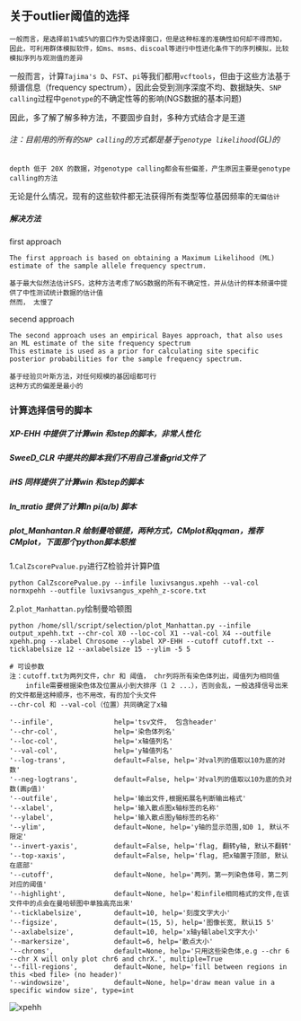 ## 关于outlier阈值的选择
```
一般而言，是选择前1%或5%的窗口作为受选择窗口，但是这种标准的准确性如何却不得而知，
因此，可利用群体模拟软件，如ms、msms、discoal等进行中性进化条件下的序列模拟，比较模拟序列与观测值的差异
```
一般而言，计算`Tajima's D`、`FST`、`pi`等我们都用`vcftools`，但由于这些方法基于频谱信息（frequency spectrum），因此会受到测序深度不均、数据缺失、`SNP calling`过程中`genotype`的不确定性等的影响(NGS数据的基本问题)

因此，多了解了解多种方法，不要固步自封，多种方式结合才是王道
###### 注：目前用的所有的`SNP calling`的方式都是基于`genotype likelihood`(GL)的
```
depth 低于 20X 的数据，对genotype calling都会有些偏差，产生原因主要是genotype calling的方法
```
无论是什么情况，现有的这些软件都无法获得所有类型等位基因频率的`无偏估计`

##### 解决方法
first approach 
```
The first approach is based on obtaining a Maximum Likelihood (ML) estimate of the sample allele frequency spectrum.

基于最大似然法估计SFS，这种方法考虑了NGS数据的所有不确定性，并从估计的样本频谱中提供了中性测试统计数据的估计值
然而， 太慢了
```
secend approach
```
The second approach uses an empirical Bayes approach, that also uses an ML estimate of the site frequency spectrum
This estimate is used as a prior for calculating site specific posterior probabilities for the sample frequency spectrum. 

基于经验贝叶斯方法，对任何规模的基因组都可行
这种方式的偏差是最小的
```
### 计算选择信号的脚本
##### XP-EHH 中提供了计算win 和step的脚本，非常人性化
##### SweeD_CLR 中提共的脚本我们不用自己准备grid文件了
##### iHS 同样提供了计算win 和step的脚本
##### ln_πratio 提供了计算ln pi(a/b) 脚本
##### plot_Manhantan.R 绘制曼哈顿提，两种方式，CMplot和qqman，推荐CMplot，下面那个python脚本怒推

1.`CalZscorePvalue.py`进行Z检验并计算P值
```
python CalZscorePvalue.py --infile luxivsangus.xpehh --val-col normxpehh --outfile luxivsangus_xpehh_z-score.txt
```
2.`plot_Manhattan.py`绘制曼哈顿图
```
python /home/sll/script/selection/plot_Manhattan.py --infile output_xpehh.txt --chr-col X0 --loc-col X1 --val-col X4 --outfile xpehh.png --xlabel Chrosome --ylabel XP-EHH --cutoff cutoff.txt --ticklabelsize 12 --axlabelsize 15 --ylim -5 5

# 可设参数
注：cutoff.txt为两列文件，chr 和 阈值， chr列将所有染色体列出，阈值列为相同值
    infile需要根据染色体及位置从小到大排序（1 2 ...），否则会乱，一般选择信号出来的文件都是这种顺序，也不用改，有的加个头文件
--chr-col 和 --val-col（位置）共同确定了x轴

'--infile',               help='tsv文件,  包含header'
'--chr-col',              help='染色体列名'
'--loc-col',              help='x轴值列名'
'--val-col',              help='y轴值列名'
'--log-trans',            default=False, help='对val列的值取以10为底的对数'
'--neg-logtrans',         default=False, help='对val列的值取以10为底的负对数(画p值)'
'--outfile',              help='输出文件,根据拓展名判断输出格式'
'--xlabel',               help='输入散点图x轴标签的名称'
'--ylabel',               help='输入散点图y轴标签的名称'
'--ylim',                 default=None, help='y轴的显示范围,如0 1, 默认不限定'
'--invert-yaxis',         default=False, help='flag, 翻转y轴, 默认不翻转'
'--top-xaxis',            default=False, help='flag, 把x轴置于顶部, 默认在底部'
'--cutoff',               default=None, help='两列，第一列染色体号，第二列对应的阈值'
'--highlight',            default=None, help='和infile相同格式的文件,在该文件中的点会在曼哈顿图中单独高亮出来'
'--ticklabelsize',        default=10, help='刻度文字大小'
'--figsize',              default=(15, 5), help='图像长宽, 默认15 5'
'--axlabelsize',          default=10, help='x轴y轴label文字大小'
'--markersize',           default=6, help='散点大小'
'--chroms',               default=None, help='只用这些染色体,e.g --chr 6 --chr X will only plot chr6 and chrX.', multiple=True
'--fill-regions',         default=None, help='fill between regions in this <bed file> (no header)'
'--windowsize',           default=None, help='draw mean value in a specific window size', type=int
```
![xpehh](https://github.com/Crazzy-Rabbit/Script-in-Bio/assets/111029483/003002ea-d0ba-46e2-a66a-f0177cc9eb03)
